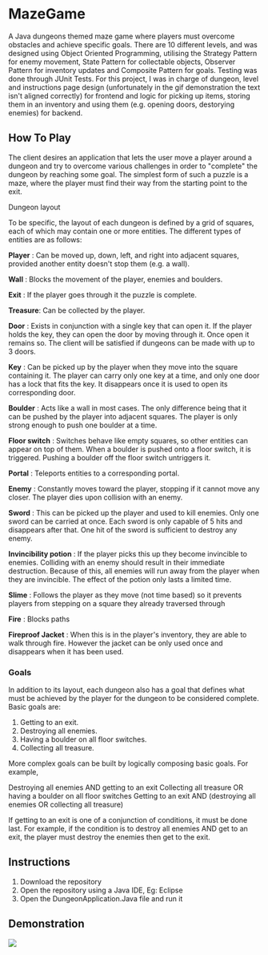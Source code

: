 # MazeGame
A Java dungeons themed maze game where players must overcome obstacles and achieve specific goals. There are 10 different levels, and was designed using Object Oriented Programming, utilising the Strategy Pattern for enemy movement, State Pattern for collectable objects, Observer Pattern for inventory updates and Composite Pattern for goals. Testing was done through JUnit Tests. For this project, I was in charge of dungeon, level and instructions page design (unfortunately in the gif demonstration the text isn't aligned correctly) for frontend and logic for picking up items, storing them in an inventory and using them (e.g. opening doors, destorying enemies) for backend. 

## How To Play

The client desires an application that lets the user move a player around a dungeon and try to overcome various challenges in order to "complete" the dungeon by reaching some goal. The simplest form of such a puzzle is a maze, where the player must find their way from the starting point to the exit.

Dungeon layout

To be specific, the layout of each dungeon is defined by a grid of squares, each of which may contain one or more entities. The different types of entities are as follows:

**Player** : Can be moved up, down, left, and right into adjacent squares, provided another entity doesn't stop them (e.g. a wall).

**Wall** : Blocks the movement of the player, enemies and boulders.

**Exit** : If the player goes through it the puzzle is complete.

**Treasure**: Can be collected by the player.

**Door** : Exists in conjunction with a single key that can open it. If the player holds the key, they can open the door by moving through it. Once open it remains so. The client will be satisfied if dungeons can be made with up to 3 doors.

**Key** : Can be picked up by the player when they move into the square containing it. The player can carry only one key at a time, and only one door has a lock that fits the key. It disappears once it is used to open its corresponding door.

**Boulder** : Acts like a wall in most cases. The only difference being that it can be pushed by the player into adjacent squares. The player is only strong enough to push one boulder at a time.

**Floor switch** : Switches behave like empty squares, so other entities can appear on top of them. When a boulder is pushed onto a floor switch, it is triggered. Pushing a boulder off the floor switch untriggers it.

**Portal** : Teleports entities to a corresponding portal.

**Enemy** : Constantly moves toward the player, stopping if it cannot move any closer. The player dies upon collision with an enemy.

**Sword** : This can be picked up the player and used to kill enemies. Only one sword can be carried at once. Each sword is only capable of 5 hits and disappears after that. One hit of the sword is sufficient to destroy any enemy.

**Invincibility potion** : If the player picks this up they become invincible to enemies. Colliding with an enemy should result in their immediate destruction. Because of this, all enemies will run away from the player when they are invincible. The effect of the potion only lasts a limited time.

**Slime** : Follows the player as they move (not time based) so it prevents players from stepping on a square they already traversed through 

**Fire** : Blocks paths 

**Fireproof Jacket** : When this is in the player's inventory, they are able to walk through fire. However the jacket can be only used once and disappears when it has been used. 

### Goals

In addition to its layout, each dungeon also has a goal that defines what must be achieved by the player for the dungeon to be considered complete. Basic goals are:


1. Getting to an exit.
2. Destroying all enemies.
3. Having a boulder on all floor switches.
4. Collecting all treasure.


More complex goals can be built by logically composing basic goals. For example,


Destroying all enemies AND getting to an exit
Collecting all treasure OR having a boulder on all floor switches
Getting to an exit AND (destroying all enemies OR collecting all treasure)


If getting to an exit is one of a conjunction of conditions, it must be done last. For example, if the condition is to destroy all enemies AND get to an exit, the player must destroy the enemies then get to the exit.

## Instructions
1. Download the repository
2. Open the repository using a Java IDE, Eg: Eclipse
3. Open the DungeonApplication.Java file and run it

## Demonstration
![](tubbies.gif)
